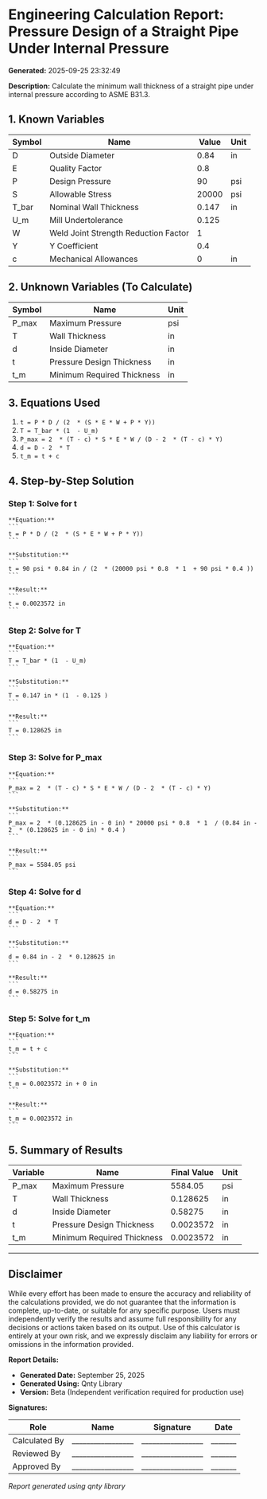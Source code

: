 # Engineering Calculation Report: Pressure Design of a Straight Pipe Under Internal Pressure

**Generated:** 2025-09-25 23:32:49

**Description:** Calculate the minimum wall thickness of a straight pipe under internal pressure according to ASME B31.3.

## 1. Known Variables

| Symbol | Name | Value | Unit |
|--------|------|-------|------|
| D | Outside Diameter | 0.84 | in |
| E | Quality Factor | 0.8 |  |
| P | Design Pressure | 90 | psi |
| S | Allowable Stress | 20000 | psi |
| T_bar | Nominal Wall Thickness | 0.147 | in |
| U_m | Mill Undertolerance | 0.125 |  |
| W | Weld Joint Strength Reduction Factor | 1 |  |
| Y | Y Coefficient | 0.4 |  |
| c | Mechanical Allowances | 0 | in |

## 2. Unknown Variables (To Calculate)

| Symbol | Name | Unit |
|--------|------|------|
| P_max | Maximum Pressure | psi |
| T | Wall Thickness | in |
| d | Inside Diameter | in |
| t | Pressure Design Thickness | in |
| t_m | Minimum Required Thickness | in |

## 3. Equations Used

1. `t = P * D / (2  * (S * E * W + P * Y))`
2. `T = T_bar * (1  - U_m)`
3. `P_max = 2  * (T - c) * S * E * W / (D - 2  * (T - c) * Y)`
4. `d = D - 2  * T`
5. `t_m = t + c`

## 4. Step-by-Step Solution

### Step 1: Solve for t

    **Equation:**
    ```
    t = P * D / (2  * (S * E * W + P * Y))
    ```

    **Substitution:**
    ```
    t = 90 psi * 0.84 in / (2  * (20000 psi * 0.8  * 1  + 90 psi * 0.4 ))
    ```

    **Result:**
    ```
    t = 0.0023572 in
    ```

### Step 2: Solve for T

    **Equation:**
    ```
    T = T_bar * (1  - U_m)
    ```

    **Substitution:**
    ```
    T = 0.147 in * (1  - 0.125 )
    ```

    **Result:**
    ```
    T = 0.128625 in
    ```

### Step 3: Solve for P_max

    **Equation:**
    ```
    P_max = 2  * (T - c) * S * E * W / (D - 2  * (T - c) * Y)
    ```

    **Substitution:**
    ```
    P_max = 2  * (0.128625 in - 0 in) * 20000 psi * 0.8  * 1  / (0.84 in - 2  * (0.128625 in - 0 in) * 0.4 )
    ```

    **Result:**
    ```
    P_max = 5584.05 psi
    ```

### Step 4: Solve for d

    **Equation:**
    ```
    d = D - 2  * T
    ```

    **Substitution:**
    ```
    d = 0.84 in - 2  * 0.128625 in
    ```

    **Result:**
    ```
    d = 0.58275 in
    ```

### Step 5: Solve for t_m

    **Equation:**
    ```
    t_m = t + c
    ```

    **Substitution:**
    ```
    t_m = 0.0023572 in + 0 in
    ```

    **Result:**
    ```
    t_m = 0.0023572 in
    ```

## 5. Summary of Results

| Variable | Name | Final Value | Unit |
|----------|------|-------------|------|
| P_max | Maximum Pressure | 5584.05 | psi |
| T | Wall Thickness | 0.128625 | in |
| d | Inside Diameter | 0.58275 | in |
| t | Pressure Design Thickness | 0.0023572 | in |
| t_m | Minimum Required Thickness | 0.0023572 | in |

---

## Disclaimer

While every effort has been made to ensure the accuracy and reliability of the calculations provided, we do not guarantee that the information is complete, up-to-date, or suitable for any specific purpose. Users must independently verify the results and assume full responsibility for any decisions or actions taken based on its output. Use of this calculator is entirely at your own risk, and we expressly disclaim any liability for errors or omissions in the information provided.

**Report Details:**
- **Generated Date:** September 25, 2025
- **Generated Using:** Qnty Library
- **Version:** Beta (Independent verification required for production use)

**Signatures:**

| Role | Name | Signature | Date |
|------|------|-----------|------|
| Calculated By | _________________ | _________________ | _______ |
| Reviewed By | _________________ | _________________ | _______ |
| Approved By | _________________ | _________________ | _______ |

*Report generated using qnty library*